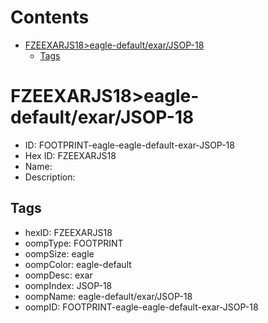 



Contents
========

* [FZEEXARJS18>eagle-default/exar/JSOP-18](#fzeexarjs18eagle-defaultexarjsop-18)
	* [Tags](#tags)

# FZEEXARJS18>eagle-default/exar/JSOP-18

- ID: FOOTPRINT-eagle-eagle-default-exar-JSOP-18
- Hex ID: FZEEXARJS18
- Name: 
- Description: 

## Tags

- hexID: FZEEXARJS18
- oompType: FOOTPRINT
- oompSize: eagle
- oompColor: eagle-default
- oompDesc: exar
- oompIndex: JSOP-18
- oompName: eagle-default/exar/JSOP-18
- oompID: FOOTPRINT-eagle-eagle-default-exar-JSOP-18
